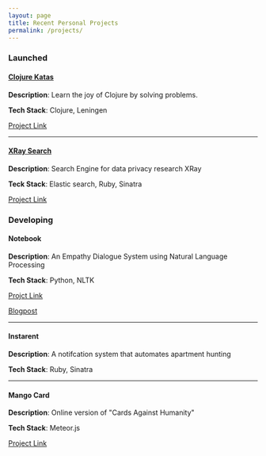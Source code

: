 ```yaml
---
layout: page
title: Recent Personal Projects
permalink: /projects/
---
```


### Launched


#### [Clojure Katas](http://clojurekatas.org/)
__Description__: Learn the joy of Clojure by solving problems.

__Tech Stack__: Clojure, Leningen

[Project Link](https://github.com/marshallshen/clojure-katas)

***

#### [XRay Search](http://www.xray-search.com/)
__Description__: Search Engine for data privacy research XRay

__Teck Stack__: Elastic search, Ruby, Sinatra

[Project Link](http://xray.cs.columbia.edu/)


### Developing



#### Notebook
__Description__: An Empathy Dialogue System using Natural Language Processing

__Tech Stack__: Python, NLTK

[Projct Link](https://github.com/marshallshen/notebook)

[Blogpost](http://mshen.me/blog/2015/05/12/anatomy-of-empathy-dialogue-system/)

***

#### Instarent
__Description__: A notifcation system that automates apartment hunting

__Tech Stack__: Ruby, Sinatra

***

#### Mango Card
__Description__: Online version of "Cards Against Humanity"

__Tech Stack__: Meteor.js

[Project Link](https://github.com/MangoCard)
